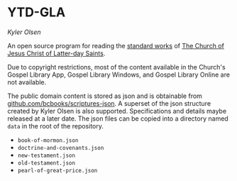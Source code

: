 # YTD-GLA
*Kyler Olsen*

An open source program for reading the
[standard works](https://www.churchofjesuschrist.org/study/scriptures) of
[The Church of Jesus Christ of Latter-day Saints](https://www.churchofjesuschrist.org).

Due to copyright restrictions, most of the content available in the Church's
Gospel Library App, Gospel Library Windows, and Gospel Library Online are not
available.

The public domain content is stored as json and is obtainable from
[github.com/bcbooks/scriptures-json](https://github.com/bcbooks/scriptures-json).
A superset of the json structure created by Kyler Olsen is also supported.
Specifications and details maybe released at a later date. The json files can be
copied into a directory named `data` in the root of the repository.
- `book-of-mormon.json`
- `doctrine-and-covenants.json`
- `new-testament.json`
- `old-testament.json`
- `pearl-of-great-price.json`
